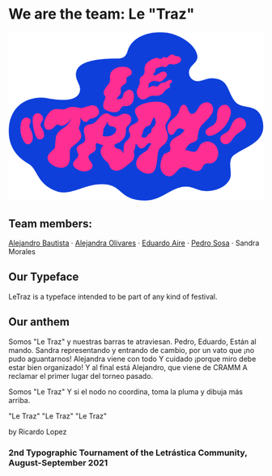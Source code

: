 # We are the team: Le "Traz"

![Logo](./_images/leTrazLogo.png)

## Team members:
<p>
<a href="https://www.instagram.com/el_letritas" target="_blank">Alejandro Bautista</a> · 
<a href="https://www.instagram.com/im.ale.o" target="_blank">Alejandra Olivares</a> · 
<a href="https://www.instagram.com/eduairet" target="_blank">Eduardo Aire</a> · 
<a href="https://www.instagram.com/pedro_subercaseaux" target="_blank">Pedro Sosa</a> · 
Sandra Morales
</p> 

## Our Typeface

LeTraz is a typeface intended to be part of any kind of festival.

## Our anthem

Somos "Le Traz"
y nuestras barras te atraviesan.
Pedro, Eduardo,
Están al mando.
Sandra representando y entrando de cambio,
por un vato que ¡no pudo aguantarnos!
Alejandra viene con todo
Y cuidado ¡porque miro debe estar bien organizado!
Y al final está Alejandro, que viene de CRAMM 
A reclamar el primer lugar del torneo pasado.

Somos "Le Traz"
Y si el nodo no coordina,
toma la pluma
y dibuja más arriba.

"Le Traz"
"Le Traz"
"Le Traz"

by Ricardo Lopez

### 2nd Typographic Tournament of the Letrástica Community, August-September 2021